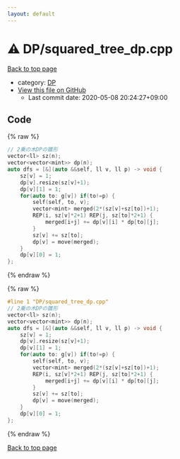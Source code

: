 ```yaml
---
layout: default
---
```


<!-- mathjax config similar to math.stackexchange -->
<script type="text/javascript" async
  src="https://cdnjs.cloudflare.com/ajax/libs/mathjax/2.7.5/MathJax.js?config=TeX-MML-AM_CHTML">
</script>
<script type="text/x-mathjax-config">
  MathJax.Hub.Config({
    TeX: { equationNumbers: { autoNumber: "AMS" }},
    tex2jax: {
      inlineMath: [ ['$','$'] ],
      processEscapes: true
    },
    "HTML-CSS": { matchFontHeight: false },
    displayAlign: "left",
    displayIndent: "2em"
  });
</script>

<script type="text/javascript" src="https://cdnjs.cloudflare.com/ajax/libs/jquery/3.4.1/jquery.min.js"></script>
<script src="https://cdn.jsdelivr.net/npm/jquery-balloon-js@1.1.2/jquery.balloon.min.js" integrity="sha256-ZEYs9VrgAeNuPvs15E39OsyOJaIkXEEt10fzxJ20+2I=" crossorigin="anonymous"></script>
<script type="text/javascript" src="../../assets/js/copy-button.js"></script>
<link rel="stylesheet" href="../../assets/css/copy-button.css" />


# :warning: DP/squared_tree_dp.cpp

<a href="../../index.html">Back to top page</a>

* category: <a href="../../index.html#e2fca8135c2fadca093abd79a6b1c0d2">DP</a>
* <a href="{{ site.github.repository_url }}/blob/master/DP/squared_tree_dp.cpp">View this file on GitHub</a>
    - Last commit date: 2020-05-08 20:24:27+09:00




## Code

<a id="unbundled"></a>
{% raw %}
```cpp
// 2乗の木DPの雛形
vector<ll> sz(n);
vector<vector<mint>> dp(n);
auto dfs = [&](auto &&self, ll v, ll p) -> void {
    sz[v] = 1;
    dp[v].resize(sz[v]+1);
    dp[v][1] = 1;
    for(auto to: g[v]) if(to!=p) {
        self(self, to, v);
        vector<mint> merged(2*(sz[v]+sz[to])+1);
        REP(i, sz[v]*2+1) REP(j, sz[to]*2+1) {
            merged[i+j] += dp[v][i] * dp[to][j];
        }
        sz[v] += sz[to];
        dp[v] = move(merged);
    }
    dp[v][0] = 1;
};
```
{% endraw %}

<a id="bundled"></a>
{% raw %}
```cpp
#line 1 "DP/squared_tree_dp.cpp"
// 2乗の木DPの雛形
vector<ll> sz(n);
vector<vector<mint>> dp(n);
auto dfs = [&](auto &&self, ll v, ll p) -> void {
    sz[v] = 1;
    dp[v].resize(sz[v]+1);
    dp[v][1] = 1;
    for(auto to: g[v]) if(to!=p) {
        self(self, to, v);
        vector<mint> merged(2*(sz[v]+sz[to])+1);
        REP(i, sz[v]*2+1) REP(j, sz[to]*2+1) {
            merged[i+j] += dp[v][i] * dp[to][j];
        }
        sz[v] += sz[to];
        dp[v] = move(merged);
    }
    dp[v][0] = 1;
};

```
{% endraw %}

<a href="../../index.html">Back to top page</a>

